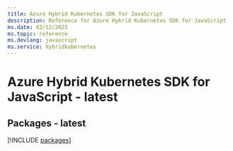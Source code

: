 ```yaml
---
title: Azure Hybrid Kubernetes SDK for JavaScript
description: Reference for Azure Hybrid Kubernetes SDK for JavaScript
ms.date: 03/12/2025
ms.topic: reference
ms.devlang: javascript
ms.service: hybridkubernetes
---
```

# Azure Hybrid Kubernetes SDK for JavaScript - latest
## Packages - latest
[!INCLUDE [packages](hybrid-kubernetes-index.md)]